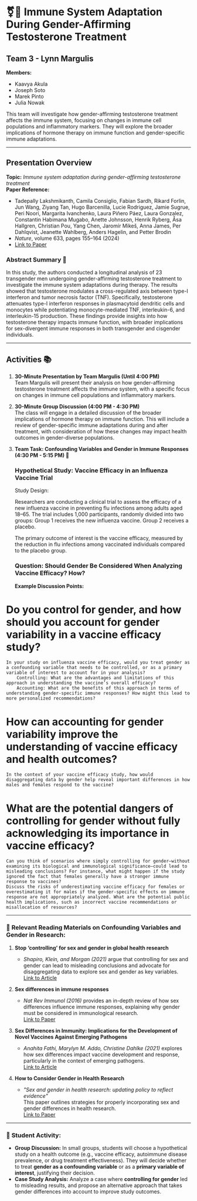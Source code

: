 # ⚧💉 Immune System Adaptation During Gender-Affirming Testosterone Treatment

## Team 3 - Lynn Margulis

**Members:**
- Kaavya Akula  
- Joseph Soto  
- Marek Pinto  
- Julia Nowak

This team will investigate how gender-affirming testosterone treatment affects the immune system, focusing on changes in immune cell populations and inflammatory markers. They will explore the broader implications of hormone therapy on immune function and gender-specific immune adaptations.

---

## Presentation Overview

**Topic:** *Immune system adaptation during gender-affirming testosterone treatment*  
**Paper Reference:**  
- Tadepally Lakshmikanth, Camila Consiglio, Fabian Sardh, Rikard Forlin, Jun Wang, Ziyang Tan, Hugo Barcenilla, Lucie Rodriguez, Jamie Sugrue, Peri Noori, Margarita Ivanchenko, Laura Piñero Páez, Laura Gonzalez, Constantin Habimana Mugabo, Anette Johnsson, Henrik Ryberg, Åsa Hallgren, Christian Pou, Yang Chen, Jaromír Mikeš, Anna James, Per Dahlqvist, Jeanette Wahlberg, Anders Hagelin, and Petter Brodin  
- *Nature*, volume 633, pages 155–164 (2024)  
- [Link to Paper](https://www.nature.com/articles/s41586-024-07789-z)  

### Abstract Summary 📄

In this study, the authors conducted a longitudinal analysis of 23 transgender men undergoing gender-affirming testosterone treatment to investigate the immune system adaptations during therapy. The results showed that testosterone modulates a cross-regulated axis between type-I interferon and tumor necrosis factor (TNF). Specifically, testosterone attenuates type-I interferon responses in plasmacytoid dendritic cells and monocytes while potentiating monocyte-mediated TNF, interleukin-6, and interleukin-15 production. These findings provide insights into how testosterone therapy impacts immune function, with broader implications for sex-divergent immune responses in both transgender and cisgender individuals.

---

## Activities 📚

1. **30-Minute Presentation by Team Margulis (Until 4:00 PM)**  
   Team Margulis will present their analysis on how gender-affirming testosterone treatment affects the immune system, with a specific focus on changes in immune cell populations and inflammatory markers.

2. **30-Minute Group Discussion (4:00 PM - 4:30 PM)**  
   The class will engage in a detailed discussion of the broader implications of hormone therapy on immune function. This will include a review of gender-specific immune adaptations during and after treatment, with consideration of how these changes may impact health outcomes in gender-diverse populations.

3. **Team Task: Confounding Variables and Gender in Immune Responses (4:30 PM - 5:15 PM) 💬**

   ### Hypothetical Study: Vaccine Efficacy in an Influenza Vaccine Trial
      
      Study Design:

      Researchers are conducting a clinical trial to assess the efficacy of a new influenza vaccine in preventing flu infections among adults aged 18–65. The trial includes 1,000 participants, randomly divided into two groups:
      Group 1 receives the new influenza vaccine.
      Group 2 receives a placebo.

      The primary outcome of interest is the vaccine efficacy, measured by the reduction in flu infections among vaccinated individuals compared to the placebo group.

   ### Question: **Should Gender Be Considered When Analyzing Vaccine Efficacy?** How?

   **Example Discussion Points:**

# Do you control for gender, and how should you account for gender variability in a vaccine efficacy study?

    In your study on influenza vaccine efficacy, would you treat gender as a confounding variable that needs to be controlled, or as a primary variable of interest to account for in your analysis?
        Controlling: What are the advantages and limitations of this approach in understanding the vaccine’s overall efficacy?
        Accounting: What are the benefits of this approach in terms of understanding gender-specific immune responses? How might this lead to more personalized recommendations?

# How can accounting for gender variability improve the understanding of vaccine efficacy and health outcomes?

    In the context of your vaccine efficacy study, how would disaggregating data by gender help reveal important differences in how males and females respond to the vaccine?

# What are the potential dangers of controlling for gender without fully acknowledging its importance in vaccine efficacy?

    Can you think of scenarios where simply controlling for gender—without examining its biological and immunological significance—could lead to misleading conclusions? For instance, what might happen if the study ignored the fact that females generally have a stronger immune response to vaccines?
    Discuss the risks of underestimating vaccine efficacy for females or overestimating it for males if the gender-specific effects on immune response are not appropriately analyzed. What are the potential public health implications, such as incorrect vaccine recommendations or misallocation of resources?

---

### 📖 **Relevant Reading Materials on Confounding Variables and Gender in Research:**

1. **Stop ‘controlling’ for sex and gender in global health research**  
   - *Shapiro, Klein, and Morgan (2021)* argue that controlling for sex and gender can lead to misleading conclusions and advocate for disaggregating data to explore sex and gender as key variables.  
   [Link to Article](https://www.ncbi.nlm.nih.gov/pmc/articles/PMC8048018/pdf/bmjgh-2021-005714.pdf)

2. **Sex differences in immune responses**  
   - *Nat Rev Immunol (2016)* provides an in-depth review of how sex differences influence immune responses, explaining why gender must be considered in immunological research.  
   [Link to Paper](https://www.nature.com/articles/nri.2016.90)

3. **Sex Differences in Immunity: Implications for the Development of Novel Vaccines Against Emerging Pathogens**  
   - *Anahita Fathi, Marylyn M. Addo, Christine Dahlke (2021)* explores how sex differences impact vaccine development and response, particularly in the context of emerging pathogens.  
   [Link to Article](https://www.frontiersin.org/journals/immunology/articles/10.3389/fimmu.2020.601170/full)

4. **How to Consider Gender in Health Research**  
   - *"Sex and gender in health research: updating policy to reflect evidence"*  
     This paper outlines strategies for properly incorporating sex and gender differences in health research.  
     [Link to Paper](https://www.ncbi.nlm.nih.gov/pmc/articles/PMC7027556/pdf/MJA2-212-57.pdf)

---

### 🔧 **Student Activity:**

- **Group Discussion:** In small groups, students will choose a hypothetical study on a health outcome (e.g., vaccine efficacy, autoimmune disease prevalence, or drug treatment effectiveness). They will decide whether to treat **gender as a confounding variable** or as a **primary variable of interest**, justifying their decision. 
- **Case Study Analysis:** Analyze a case where **controlling for gender** led to misleading results, and propose an alternative approach that takes gender differences into account to improve study outcomes.